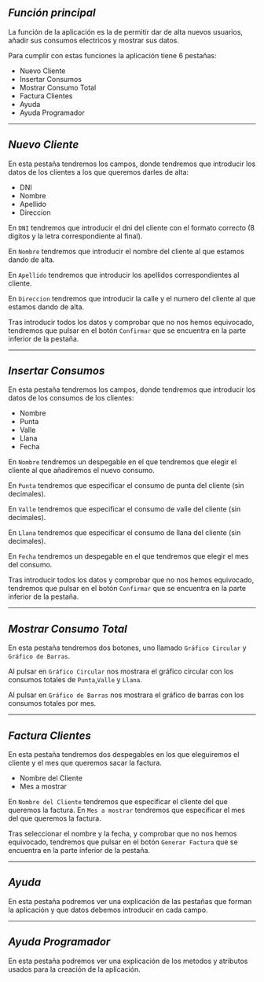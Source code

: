 ## _Función principal_
La función de la aplicación es la de permitir dar de alta nuevos usuarios, añadir sus consumos electricos y mostrar sus datos.

Para cumplir con estas funciones la aplicación tiene 6 pestañas:
- Nuevo Cliente
- Insertar Consumos
- Mostrar Consumo Total
- Factura Clientes
- Ayuda
- Ayuda Programador

---

## _Nuevo Cliente_
En esta pestaña tendremos los campos, donde tendremos que introducir los datos de los clientes a los que queremos darles de alta:
- DNI
- Nombre
- Apellido
- Direccion

En `DNI` tendremos que introducir el dni del cliente con el formato correcto (8 digitos y la letra correspondiente al final).

En `Nombre` tendremos que introducir el nombre del cliente al que estamos dando de alta.

En `Apellido` tendremos que introducir los apellidos correspondientes al cliente.

En `Direccion` tendremos que introducir la calle y el numero del cliente al que estamos dando de alta.

Tras introducir todos los datos y comprobar que no nos hemos equivocado, tendremos que pulsar en el botón `Confirmar` que se encuentra en la parte inferior de la pestaña.

---
## _Insertar Consumos_
En esta pestaña tendremos los campos, donde tendremos que introducir los datos de los consumos de los clientes:

- Nombre
- Punta
- Valle
- Llana
- Fecha

En `Nombre` tendremos un despegable en el que tendremos que elegir el cliente al que añadiremos el nuevo consumo.

En `Punta` tendremos que especificar el consumo de punta del cliente (sin decimales).

En `Valle` tendremos que especificar el consumo de valle del cliente (sin decimales).

En `Llana` tendremos que especificar el consumo de llana del cliente (sin decimales).

En `Fecha` tendremos un despegable en el que tendremos que elegir el mes del consumo.

Tras introducir todos los datos y comprobar que no nos hemos equivocado, tendremos que pulsar en el botón `Confirmar` que se encuentra en la parte inferior de la pestaña.

---
## _Mostrar Consumo Total_

En esta pestaña tendremos dos botones, uno llamado `Gráfico Circular` y `Gráfico de Barras`.

Al pulsar en `Gráfico Circular` nos mostrara el gráfico circular con los consumos totales de `Punta`,`Valle` y `Llana`.

Al pulsar en `Gráfico de Barras` nos mostrara el gráfico de barras con los consumos totales por mes.

---
## _Factura Clientes_
En esta pestaña tendremos dos despegables en los que eleguiremos el cliente y el mes que queremos sacar la factura.
- Nombre del Cliente
- Mes a mostrar

En `Nombre del Cliente` tendremos que especificar el cliente del que queremos la factura.
En `Mes a mostrar` tendremos que especificar el mes del que queremos la factura.

Tras seleccionar el nombre y la fecha, y comprobar que no nos hemos equivocado, tendremos que pulsar en el botón `Generar Factura` que se encuentra en la parte inferior de la pestaña.

---
## _Ayuda_
En esta pestaña podremos ver una explicación de las pestañas que forman la aplicación y que datos debemos introducir en cada campo.

---
## _Ayuda Programador_
En esta pestaña podremos ver una explicación de los metodos y atributos usados para la creación de la aplicación.
